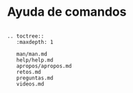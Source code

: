 # Ayuda de comandos

```{eval-rst}

.. toctree::
   :maxdepth: 1

   man/man.md
   help/help.md
   apropos/apropos.md
   retos.md
   preguntas.md
   videos.md

```

